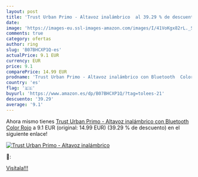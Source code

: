 ```yaml
---
layout: post
title: 'Trust Urban Primo - Altavoz inalámbrico  al 39.29 % de descuento'
date: 
image: 'https://images-eu.ssl-images-amazon.com/images/I/41VoKgx82rL._SL200_.jpg'
comments: true
category: ofertas
author: ring
slug: 'B07BHCXP1Q-es'
actualPrice: 9.1 EUR
currency: EUR
price: 9.1
comparePrice: 14.99 EUR
prodname: 'Trust Urban Primo - Altavoz inalámbrico con Bluetooth  Color Rojo'
country: 'es'
flag: '🇪🇸'
buyurl: 'https://www.amazon.es/dp/B07BHCXP1Q/?tag=tolees-21'
descuento: '39.29'
average: '9.1'
---
```


Ahora mismo tienes [Trust Urban Primo - Altavoz inalámbrico con Bluetooth  Color Rojo](https://www.amazon.es/dp/B07BHCXP1Q/?tag=tolees-21) a 9.1 EUR (original: 14.99 EUR) (39.29 %  de descuento) en el siguiente enlace!

[![Trust Urban Primo - Altavoz inalámbrico ](https://images-eu.ssl-images-amazon.com/images/I/41VoKgx82rL._SL200_.jpg)](https://www.amazon.es/dp/B07BHCXP1Q/?tag=tolees-21)

🔎:


[Visítala!!!](https://www.amazon.es/dp/B07BHCXP1Q/?tag=tolees-21)
